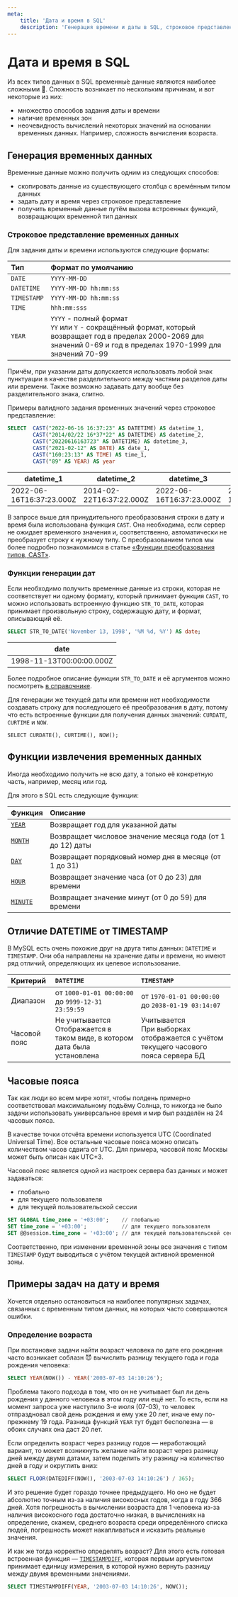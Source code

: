 ```yaml
---
meta:
    title: 'Дата и время в SQL'
    description: 'Генерация времени и даты в SQL, строковое представление временных значений. Определение возраста в SQL.'
---
```


# Дата и время в SQL

Из всех типов данных в SQL временны́е данные являются наиболее сложными 🤯.
Сложность возникает по нескольким причинам, и вот некоторые из них:

-   множество способов задания даты и времени
-   наличие временных зон
-   неочевидность вычислений некоторых значений на основании временных данных.
    Например, сложность вычисления возраста.

## Генерация временных данных

Временные данные можно получить одним из следующих способов:

-   скопировать данные из существующего столбца с времéнным типом данных
-   задать дату и время через строковое представление
-   получить временны́е данные путём вызова встроенных функций, возвращающих временной тип данных

### Строковое представление временных данных

Для задания даты и времени используются следующие форматы:

| Тип         | Формат по умолчанию                                                                                                                                                          |
| :---------- | :--------------------------------------------------------------------------------------------------------------------------------------------------------------------------- |
| `DATE`      | `YYYY-MM-DD`                                                                                                                                                                 |
| `DATETIME`  | `YYYY-MM-DD hh:mm:ss`                                                                                                                                                        |
| `TIMESTAMP` | `YYYY-MM-DD hh:mm:ss`                                                                                                                                                        |
| `TIME`      | `hhh:mm:sss`                                                                                                                                                                 |
| `YEAR`      | `YYYY` - полный формат <br /> `YY` или `Y` - сокращённый формат, который возвращает год в пределах 2000-2069 для значений 0-69 и год в пределах 1970-1999 для значений 70-99 |

Причём, при указании даты допускается использовать любой знак пунктуации в качестве разделительного между частями разделов даты или времени.
Также возможно задавать дату вообще без разделительного знака, слитно.

Примеры валидного задания временных значений через строковое представление:

```sql
SELECT  CAST("2022-06-16 16:37:23" AS DATETIME) AS datetime_1,
        CAST("2014/02/22 16*37*22" AS DATETIME) AS datetime_2,
        CAST("20220616163723" AS DATETIME) AS datetime_3,
        CAST("2021-02-12" AS DATE) AS date_1,
        CAST("160:23:13" AS TIME) AS time_1,
        CAST("89" AS YEAR) AS year
```

| datetime_1               | datetime_2               | datetime_3               | date_1                   | time_1    | year |
| ------------------------ | ------------------------ | ------------------------ | ------------------------ | --------- | ---- |
| 2022-06-16T16:37:23.000Z | 2014-02-22T16:37:22.000Z | 2022-06-16T16:37:23.000Z | 2021-02-12T00:00:00.000Z | 160:23:13 | 1989 |

В запросе выше для принудительного преобразования строки в дату и время была использована функция `CAST`.
Она необходима, если сервер не ожидает временного значения и, соответственно, автоматически не преобразует строку
к нужному типу. С преобразованием типов мы более подробно познакомимся в статье <a href="https://sql-academy.org/guide/type-conversion-functions" target="_blank">«Функции преобразования типов, CAST»</a>.

### Функции генерации дат

Если необходимо получить временные данные из строки, которая не соответствует ни одному формату, который принимает
функция `CAST`, то можно использовать встроенную функцию `STR_TO_DATE`, которая принимает произвольную строку, содержащую дату, и формат, описывающий её.

```sql
SELECT STR_TO_DATE('November 13, 1998', '%M %d, %Y') AS date;
```

| date                     |
| ------------------------ |
| 1998-11-13T00:00:00.000Z |

Более подробное описание функции `STR_TO_DATE` и её аргументов можно посмотреть <a href="https://sql-academy.org/handbook/str_to_date" target="_blank">в справочнике</a>.

Для генерации же текущей даты или времени нет необходимости создавать строку для последующего её преобразования в дату,
потому что есть встроенные функции для получения данных значений: `CURDATE`, `CURTIME` и `NOW`.

```sql-executable
SELECT CURDATE(), CURTIME(), NOW();
```

## Функции извлечения временных данных

Иногда необходимо получить не всю дату, а только её конкретную часть, например,
месяц или год.

Для этого в SQL есть следующие функции:

| Функция                                                                        | Описание                                                   |
| :----------------------------------------------------------------------------- | :--------------------------------------------------------- |
| <a href="https://sql-academy.org/handbook/year" target="_blank">`YEAR`</a>     | Возвращает год для указанной даты                          |
| <a href="https://sql-academy.org/handbook/month" target="_blank">`MONTH`</a>   | Возвращает числовое значение месяца года (от 1 до 12) даты |
| <a href="https://sql-academy.org/handbook/day" target="_blank">`DAY`</a>       | Возвращает порядковый номер дня в месяце (от 1 до 31)      |
| <a href="https://sql-academy.org/handbook/hour" target="_blank">`HOUR`</a>     | Возвращает значение часа (от 0 до 23) для времени          |
| <a href="https://sql-academy.org/handbook/minute" target="_blank">`MINUTE`</a> | Возвращает значение минут (от 0 до 59) для времени         |

## Отличие DATETIME от TIMESTAMP

В MySQL есть очень похожие друг на друга типы данных: `DATETIME` и `TIMESTAMP`. Они оба направлены на хранение даты и времени, но имеют ряд отличий, определяющих их целевое использование.

| Критерий     | `DATETIME`                                                                       | `TIMESTAMP`                                                                              |
| :----------- | :------------------------------------------------------------------------------- | :--------------------------------------------------------------------------------------- |
| Диапазон     | от `1000-01-01 00:00:00` <br /> до `9999-12-31 23:59:59`                         | от `1970-01-01 00:00:00` <br /> до `2038-01-19 03:14:07`                                 |
| Часовой пояс | Не учитывается <br /> Отображается в таком виде, в котором дата была установлена | Учитывается <br /> При выборках отображается с учётом текущего часового пояса сервера БД |

## Часовые пояса

Так как люди во всем мире хотят, чтобы полдень примерно соответствовал максимальному подъёму Солнца, то никогда не было задачи
использовать универсальное время и мир был разделён на 24 часовых пояса.

В качестве точки отсчёта времени используется UTC (Coordinated Universal Time). Все остальные часовые пояса можно описать
количеством часов сдвига от UTC. Для примера, часовой пояс Москвы может быть описан как UTC+3.

Часовой пояс является одной из настроек сервера баз данных и может задаваться:

-   глобально
-   для текущего пользователя
-   для текущей пользовательской сессии

```sql
SET GLOBAL time_zone = '+03:00';    // глобально
SET time_zone = '+03:00';           // для текущего пользователя
SET @@session.time_zone = '+03:00'; // для текущей пользовательской сессии
```

Соответственно, при изменении временной зоны все значения с типом `TIMESTAMP` будут выводиться с учётом текущей активной временной зоны.

## Примеры задач на дату и время

Хочется отдельно остановиться на наиболее популярных задачах, связанных с временным типом данных,
на которых часто совершаются ошибки.

### Определение возраста

При постановке задачи найти возраст человека по дате его рождения часто возникает соблазн 😈 вычислить
разницу текущего года и года рождения человека:

```sql
SELECT YEAR(NOW()) - YEAR('2003-07-03 14:10:26');
```

Проблема такого подхода в том, что он не учитывает был ли день рождения у данного человека в этом году или ещё нет.
То есть, если на момент запроса уже наступило 3-е июля (07-03), то человек отпраздновал свой день рождения и ему уже 20 лет,
иначе ему по-прежнему 19 года.
Разница функций `YEAR` тут будет бесполезна — в обоих случаях она даст 20 лет.

Если определить возраст через разницу годов — неработающий вариант, то может возникнуть желание найти возраст через
разницу дней между двумя датами, затем поделить эту разницу на количество дней в году и округлить вниз:

```sql
SELECT FLOOR(DATEDIFF(NOW(), '2003-07-03 14:10:26') / 365);
```

И это решение будет гораздо точнее предыдущего. Но оно не будет абсолютно точным из-за наличия високосных годов, когда в году 366 дней.
Хотя погрешность в вычислении возраста для 1 человека из-за наличия високосного года достаточно низкая, в вычислениях на определение, скажем,
среднего возраста среди определённого списка людей, погрешность может накапливаться и исказить реальные значения.

И как же тогда корректно определять возраст? Для этого есть готовая встроенная функция — <a href="https://sql-academy.org/handbook/timestampdiff" target="_blank">`TIMESTAMPDIFF`</a>,
которая первым аргументом принимает единицу измерения, в которой нужно вернуть разницу между двумя временными значениями.

```sql
SELECT TIMESTAMPDIFF(YEAR, '2003-07-03 14:10:26', NOW());
```
